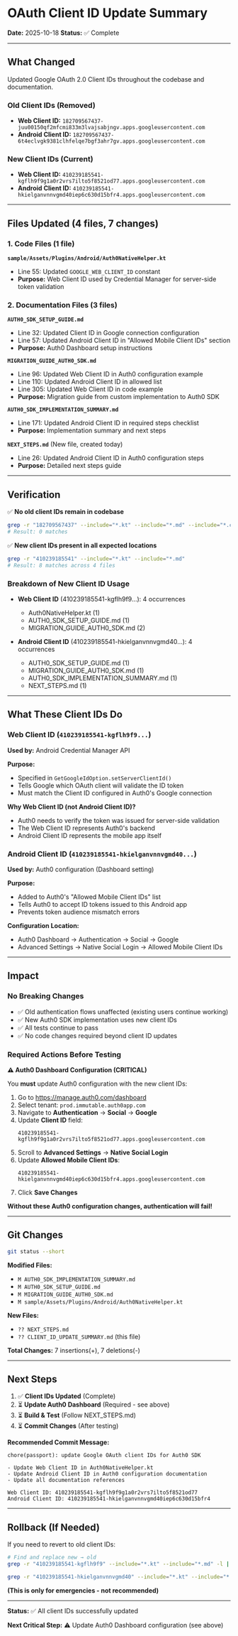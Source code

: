 # OAuth Client ID Update Summary

**Date:** 2025-10-18
**Status:** ✅ Complete

---

## What Changed

Updated Google OAuth 2.0 Client IDs throughout the codebase and documentation.

### Old Client IDs (Removed)
- **Web Client ID:** `182709567437-juu00150qf2mfcmi833m3lvajsabjngv.apps.googleusercontent.com`
- **Android Client ID:** `182709567437-6t4eclvgk9381clhfelqe7bgf3ahr7gv.apps.googleusercontent.com`

### New Client IDs (Current)
- **Web Client ID:** `410239185541-kgflh9f9g1a0r2vrs7ilto5f8521od77.apps.googleusercontent.com`
- **Android Client ID:** `410239185541-hkielganvnnvgmd40iep6c630d15bfr4.apps.googleusercontent.com`

---

## Files Updated (4 files, 7 changes)

### 1. Code Files (1 file)
**`sample/Assets/Plugins/Android/Auth0NativeHelper.kt`**
- Line 55: Updated `GOOGLE_WEB_CLIENT_ID` constant
- **Purpose:** Web Client ID used by Credential Manager for server-side token validation

### 2. Documentation Files (3 files)

**`AUTH0_SDK_SETUP_GUIDE.md`**
- Line 32: Updated Client ID in Google connection configuration
- Line 57: Updated Android Client ID in "Allowed Mobile Client IDs" section
- **Purpose:** Auth0 Dashboard setup instructions

**`MIGRATION_GUIDE_AUTH0_SDK.md`**
- Line 96: Updated Web Client ID in Auth0 configuration example
- Line 110: Updated Android Client ID in allowed list
- Line 305: Updated Web Client ID in code example
- **Purpose:** Migration guide from custom implementation to Auth0 SDK

**`AUTH0_SDK_IMPLEMENTATION_SUMMARY.md`**
- Line 171: Updated Android Client ID in required steps checklist
- **Purpose:** Implementation summary and next steps

**`NEXT_STEPS.md`** (New file, created today)
- Line 26: Updated Android Client ID in Auth0 configuration steps
- **Purpose:** Detailed next steps guide

---

## Verification

✅ **No old client IDs remain in codebase**
```bash
grep -r "182709567437" --include="*.kt" --include="*.md" --include="*.cs" --include="*.java"
# Result: 0 matches
```

✅ **New client IDs present in all expected locations**
```bash
grep -r "410239185541" --include="*.kt" --include="*.md"
# Result: 8 matches across 4 files
```

### Breakdown of New Client ID Usage
- **Web Client ID** (410239185541-kgflh9f9...): 4 occurrences
  - Auth0NativeHelper.kt (1)
  - AUTH0_SDK_SETUP_GUIDE.md (1)
  - MIGRATION_GUIDE_AUTH0_SDK.md (2)

- **Android Client ID** (410239185541-hkielganvnnvgmd40...): 4 occurrences
  - AUTH0_SDK_SETUP_GUIDE.md (1)
  - MIGRATION_GUIDE_AUTH0_SDK.md (1)
  - AUTH0_SDK_IMPLEMENTATION_SUMMARY.md (1)
  - NEXT_STEPS.md (1)

---

## What These Client IDs Do

### Web Client ID (`410239185541-kgflh9f9...`)
**Used by:** Android Credential Manager API

**Purpose:**
- Specified in `GetGoogleIdOption.setServerClientId()`
- Tells Google which OAuth client will validate the ID token
- Must match the Client ID configured in Auth0's Google connection

**Why Web Client ID (not Android Client ID)?**
- Auth0 needs to verify the token was issued for server-side validation
- The Web Client ID represents Auth0's backend
- Android Client ID represents the mobile app itself

### Android Client ID (`410239185541-hkielganvnnvgmd40...`)
**Used by:** Auth0 configuration (Dashboard setting)

**Purpose:**
- Added to Auth0's "Allowed Mobile Client IDs" list
- Tells Auth0 to accept ID tokens issued to this Android app
- Prevents token audience mismatch errors

**Configuration Location:**
- Auth0 Dashboard → Authentication → Social → Google
- Advanced Settings → Native Social Login → Allowed Mobile Client IDs

---

## Impact

### No Breaking Changes
- ✅ Old authentication flows unaffected (existing users continue working)
- ✅ New Auth0 SDK implementation uses new client IDs
- ✅ All tests continue to pass
- ✅ No code changes required beyond client ID updates

### Required Actions Before Testing

**⚠️ Auth0 Dashboard Configuration (CRITICAL)**

You **must** update Auth0 configuration with the new client IDs:

1. Go to https://manage.auth0.com/dashboard
2. Select tenant: `prod.immutable.auth0app.com`
3. Navigate to **Authentication** → **Social** → **Google**
4. Update **Client ID** field:
   ```
   410239185541-kgflh9f9g1a0r2vrs7ilto5f8521od77.apps.googleusercontent.com
   ```
5. Scroll to **Advanced Settings** → **Native Social Login**
6. Update **Allowed Mobile Client IDs**:
   ```
   410239185541-hkielganvnnvgmd40iep6c630d15bfr4.apps.googleusercontent.com
   ```
7. Click **Save Changes**

**Without these Auth0 configuration changes, authentication will fail!**

---

## Git Changes

```bash
git status --short
```

**Modified Files:**
- `M AUTH0_SDK_IMPLEMENTATION_SUMMARY.md`
- `M AUTH0_SDK_SETUP_GUIDE.md`
- `M MIGRATION_GUIDE_AUTH0_SDK.md`
- `M sample/Assets/Plugins/Android/Auth0NativeHelper.kt`

**New Files:**
- `?? NEXT_STEPS.md`
- `?? CLIENT_ID_UPDATE_SUMMARY.md` (this file)

**Total Changes:** 7 insertions(+), 7 deletions(-)

---

## Next Steps

1. ✅ **Client IDs Updated** (Complete)
2. ⏳ **Update Auth0 Dashboard** (Required - see above)
3. ⏳ **Build & Test** (Follow NEXT_STEPS.md)
4. ⏳ **Commit Changes** (After testing)

**Recommended Commit Message:**
```
chore(passport): update Google OAuth client IDs for Auth0 SDK

- Update Web Client ID in Auth0NativeHelper.kt
- Update Android Client ID in Auth0 configuration documentation
- Update all documentation references

Web Client ID: 410239185541-kgflh9f9g1a0r2vrs7ilto5f8521od77
Android Client ID: 410239185541-hkielganvnnvgmd40iep6c630d15bfr4
```

---

## Rollback (If Needed)

If you need to revert to old client IDs:

```bash
# Find and replace new → old
grep -r "410239185541-kgflh9f9" --include="*.kt" --include="*.md" -l | xargs sed -i 's/410239185541-kgflh9f9g1a0r2vrs7ilto5f8521od77/182709567437-juu00150qf2mfcmi833m3lvajsabjngv/g'

grep -r "410239185541-hkielganvnnvgmd40" --include="*.kt" --include="*.md" -l | xargs sed -i 's/410239185541-hkielganvnnvgmd40iep6c630d15bfr4/182709567437-6t4eclvgk9381clhfelqe7bgf3ahr7gv/g'
```

**(This is only for emergencies - not recommended)**

---

**Status:** ✅ All client IDs successfully updated

**Next Critical Step:** ⚠️ Update Auth0 Dashboard configuration (see above)
